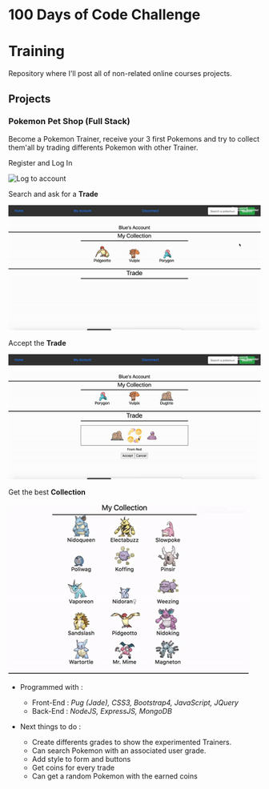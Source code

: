 # 100 Days of Code Challenge

# Training

Repository where I'll post all of non-related online courses projects.

## Projects

### Pokemon Pet Shop (Full Stack)  

Become a Pokemon Trainer, receive your 3 first Pokemons and try to collect them'all by trading differents Pokemon with other Trainer.

Register and Log In  

![Log to account](img/pokemon-log.gif)

Search and ask for a **Trade**  

![Search and ask](img/pokemon-trade.gif)

Accept the **Trade**  

![Accept and get](img/pokemon-accept.gif)

Get the best **Collection**  

![Collection](img/pokemon-collection.gif)

- Programmed with :
    - Front-End : *Pug (Jade), CSS3, Bootstrap4, JavaScript, JQuery*
    - Back-End : *NodeJS, ExpressJS, MongoDB*

- Next things to do : 
    - Create differents grades to show the experimented Trainers.
    - Can search Pokemon with an associated user grade.
    - Add style to form and buttons
    - Get coins for every trade
    - Can get a random Pokemon with the earned coins
